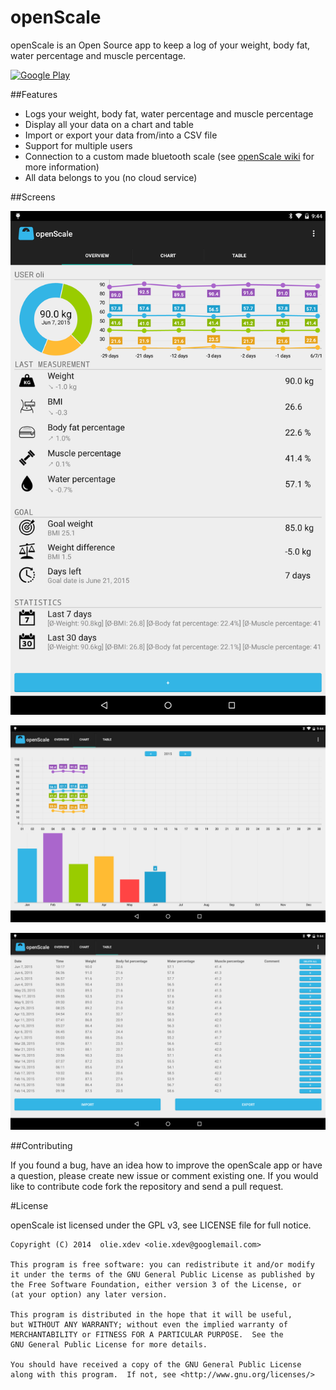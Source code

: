 openScale
=========

openScale is an Open Source app to keep a log of your weight, body fat, water percentage and muscle percentage.

[![Google Play](https://developer.android.com/images/brand/en_generic_rgb_wo_45.png)](https://play.google.com/store/apps/details?id=com.health.openscale)

##Features

- Logs your weight, body fat, water percentage and muscle percentage
- Display all your data on a chart and table
- Import or export your data from/into a CSV file
- Support for multiple users
- Connection to a custom made bluetooth scale (see [openScale wiki](https://github.com/oliexdev/openScale/wiki) for more information)
- All data belongs to you (no cloud service)

##Screens

![](doc/screens/screen_overview.png)

![](doc/screens/screen_graph.png)

![](doc/screens/screen_table.png)

##Contributing

If you found a bug, have an idea how to improve the openScale app or have a question, please create new issue or comment existing one. If you would like to contribute code fork the repository and send a pull request.

#License

openScale ist licensed under the GPL v3, see LICENSE file for full notice.

    Copyright (C) 2014  olie.xdev <olie.xdev@googlemail.com>
    
    This program is free software: you can redistribute it and/or modify
    it under the terms of the GNU General Public License as published by
    the Free Software Foundation, either version 3 of the License, or
    (at your option) any later version.

    This program is distributed in the hope that it will be useful,
    but WITHOUT ANY WARRANTY; without even the implied warranty of
    MERCHANTABILITY or FITNESS FOR A PARTICULAR PURPOSE.  See the
    GNU General Public License for more details.

    You should have received a copy of the GNU General Public License
    along with this program.  If not, see <http://www.gnu.org/licenses/>
